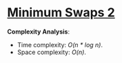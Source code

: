 # [Minimum Swaps 2](https://www.hackerrank.com/challenges/minimum-swaps-2)

__Complexity Analysis__:

* Time complexity: _O(n * log n)_.
* Space complexity: _O(n)_.
